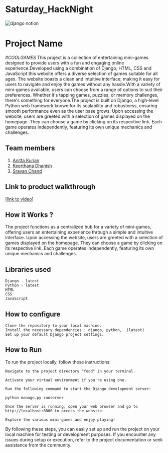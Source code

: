 # Saturday_HackNight
![django notion](https://github.com/TH-Activities/saturday-hack-night-template/assets/117498997/2db31367-8f96-4e88-8a8d-a1a75936204d)




# Project Name
#_COOLGAMES_ 
 This project is a collection of entertaining mini-games designed to provide users with a fun and engaging online experience.Developed using a combination of Django, HTML, CSS and JavaScript this website offers a diverse selection of games suitable for all ages. The website boasts a clean and intuitive interface, making it easy for users to navigate and enjoy the games without any hassle.With a variety of mini-games available, users can choose from a range of options to suit their preferences. Whether it's tapping games, puzzles, or memory challenges, there's something for everyone.The project is built on Django, a high-level Python web framework known for its scalability and robustness, ensuring smooth performance even as the user base grows. Upon accessing the website, users are greeted with a selection of games displayed on the homepage. They can choose a game by clicking on its respective link. Each game operates independently, featuring its own unique mechanics and challenges.

## Team members
1. [Anitta Kurian](https://github.com/TH-Activities/saturday-hack-night-template)
2. [Keerthana Dhanish](https://github.com/TH-Activities/saturday-hack-night-template)
3. [Sravan Chand](https://github.com/TH-Activities/saturday-hack-night-template)
   
## Link to product walkthrough
[[link to video](https://drive.google.com/file/d/18i692rYnSal097wG4dbrwFIk-IqTHDoR/view?usp=drive_link)]

## How it Works ?
The project functions as a centralized hub for a variety of mini-games, offering users an entertaining experience through a simple and intuitive interface. Upon accessing the website, users are greeted with a selection of games displayed on the homepage. They can choose a game by clicking on its respective link. Each game operates independently, featuring its own unique mechanics and challenges.

## Libraries used
    Django - latest
    Python - latest
    HTML
    CSS
    JavaScript

## How to configure
    Clone the repository to your local machine.
    Install the necessary dependencies : django, python,..(latest)
    Set up your default Django project settings.

## How to Run
To run the project locally, follow these instructions:

    Navigate to the project directory "food" in your terminal.

    Activate your virtual environment if you're using one.

    Run the following command to start the Django development server:

    python manage.py runserver

    Once the server is running, open your web browser and go to http://localhost:8000 to access the website.

    Explore the various mini-games and enjoy playing!

By following these steps, you can easily set up and run the project on your local machine for testing or development purposes. If you encounter any issues during setup or execution, refer to the project documentation or seek assistance from the community.
